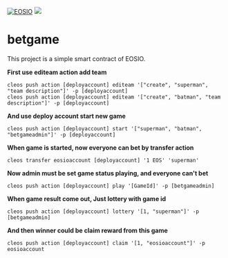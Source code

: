 [![EOSIO](https://img.shields.io/badge/eosio.cdt-1.6.2-brightgreen)]() [![](https://img.shields.io/badge/EOSIO-Jungle-blue)](https://monitor.jungletestnet.io)

# betgame
This project is a simple smart contract of EOSIO. 

**First use editeam action add team**
```
cleos push action [deployaccount] editeam '["create", "superman", "team description"]' -p [deployaccount]
cleos push action [deployaccount] editeam '["create", "batman", "team description"]' -p [deployaccount]
```

**And use deploy account start new game**
```
cleos push action [deployaccount] start '["superman", "batman", "betgameadmin"]' -p [deployaccount]
```

**When game is started, now everyone can bet by transfer action**
```
cleos transfer eosioaccount [deployaccount] '1 EOS' 'superman'
```

**Now admin must be set game status playing, and everyone can't bet**
```
cleos push action [deployaccount] play '[GameId]' -p [betgameadmin]
```

**When game result come out, Just lottery with game id**
```
cleos push action [deployaccount] lottery '[1, "superman"]' -p [betgameadmin]
```

**And then winner could be claim reward from this game**
```
cleos push action [deployaccount] claim '[1, "eosioaccount"]' -p eosioaccount
```